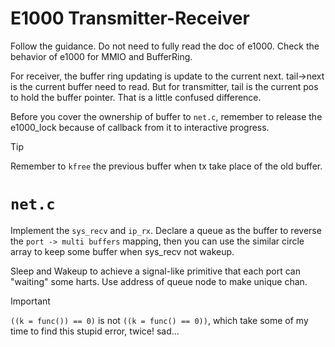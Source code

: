 # E1000 Transmitter-Receiver

Follow the guidance. Do not need to fully read the doc of e1000. Check the behavior of e1000 for MMIO and BufferRing.

For receiver, the buffer ring updating is update to the current next. tail->next is the current buffer need to read. But for transmitter, tail is the current pos to hold the buffer pointer. That is a little confused difference.

Before you cover the ownership of buffer to `net.c`, remember to release the e1000_lock because of callback from it to interactive progress.

> [!TIP]  
> Remember to `kfree` the previous buffer when tx take place of the old buffer.

# `net.c`

Implement the `sys_recv` and `ip_rx`. Declare a queue as the buffer to reverse the `port -> multi buffers` mapping, then you can use the similar circle array to keep some buffer when sys_recv not wakeup.

Sleep and Wakeup to achieve a signal-like primitive that each port can "waiting" some harts. Use address of queue node to make unique chan.

> [!important] 
> `((k = func()) == 0)` is not `((k = func() == 0))`, which take some of my time to find this stupid error, twice! sad...

